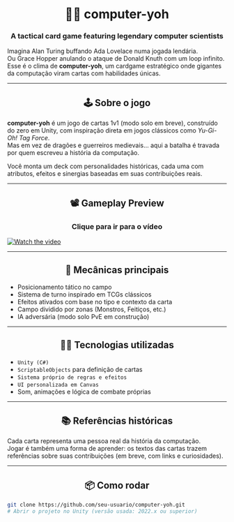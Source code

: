 <div align="center">

# 🧠🎴 computer-yoh  
### A tactical card game featuring legendary computer scientists

</div>

Imagina Alan Turing buffando Ada Lovelace numa jogada lendária.  
Ou Grace Hopper anulando o ataque de Donald Knuth com um loop infinito.  
Esse é o clima de **computer-yoh**, um cardgame estratégico onde gigantes da computação viram cartas com habilidades únicas.

---

<div align="center">

## 🕹️ Sobre o jogo

</div>

**computer-yoh** é um jogo de cartas 1v1 (modo solo em breve), construído do zero em Unity, com inspiração direta em jogos clássicos como *Yu-Gi-Oh! Tag Force*.  
Mas em vez de dragões e guerreiros medievais... aqui a batalha é travada por quem escreveu a história da computação.

Você monta um deck com personalidades históricas, cada uma com atributos, efeitos e sinergias baseadas em suas contribuições reais.

---

<div align="center">

## 📽️ Gameplay Preview

### Clique para ir para o vídeo

</div>

[![Watch the video](https://img.youtube.com/vi/Jh6zdVRilE4/maxresdefault.jpg)](https://www.youtube.com/watch?v=Jh6zdVRilE4?si=rbacIQjEWEs54RKW)


---

<div align="center">

## 🧩 Mecânicas principais

</div>

- Posicionamento tático no campo  
- Sistema de turno inspirado em TCGs clássicos  
- Efeitos ativados com base no tipo e contexto da carta  
- Campo dividido por zonas (Monstros, Feitiços, etc.)  
- IA adversária (modo solo PvE em construção)

---

<div align="center">

## 🧑‍💻 Tecnologias utilizadas

</div>

- `Unity (C#)`  
- `ScriptableObjects` para definição de cartas  
- `Sistema próprio de regras e efeitos`  
- `UI personalizada em Canvas`  
- Som, animações e lógica de combate próprias

---

<div align="center">

## 📚 Referências históricas

</div>

Cada carta representa uma pessoa real da história da computação.  
Jogar é também uma forma de aprender: os textos das cartas trazem referências sobre suas contribuições (em breve, com links e curiosidades).

---

<div align="center">

## 📦 Como rodar

</div>

```bash
git clone https://github.com/seu-usuario/computer-yoh.git
# Abrir o projeto no Unity (versão usada: 2022.x ou superior)
